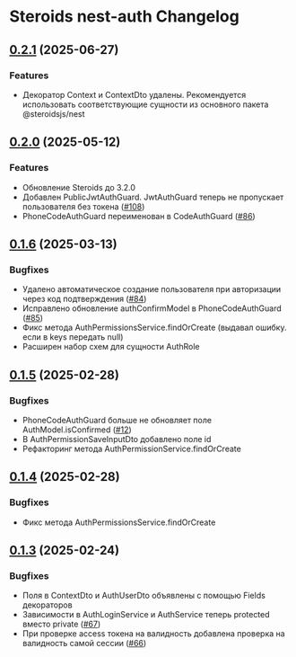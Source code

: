 # Steroids nest-auth Changelog

## [0.2.1](https://github.com/steroids/nest-auth/compare/0.2.0...0.2.1) (2025-06-27)

### Features

- Декоратор Context и ContextDto удалены. Рекомендуется использовать соответствующие сущности из основного пакета @steroidsjs/nest

## [0.2.0](https://github.com/steroids/nest-auth/compare/0.1.6...0.2.0) (2025-05-12)

### Features

- Обновление Steroids до 3.2.0
- Добавлен PublicJwtAuthGuard. JwtAuthGuard теперь не пропускает пользователя без токена ([#108](https://gitlab.kozhindev.com/steroids/steroids-nest/-/issues/108))
- PhoneCodeAuthGuard переименован в CodeAuthGuard ([#86](https://gitlab.kozhindev.com/steroids/steroids-nest/-/issues/86))

## [0.1.6](https://github.com/steroids/nest-auth/compare/0.1.5...0.1.6) (2025-03-13)

### Bugfixes

- Удалено автоматическое создание пользователя при авторизации через код подтверждения ([#84](https://gitlab.kozhindev.com/steroids/steroids-nest/-/issues/84))
- Исправлено обновление authConfirmModel в PhoneCodeAuthGuard ([#85](https://gitlab.kozhindev.com/steroids/steroids-nest/-/issues/85))
- Фикс метода AuthPermissionsService.findOrCreate (выдавал ошибку. если в keys передать null)
- Расширен набор схем для сущности AuthRole

## [0.1.5](https://github.com/steroids/nest-auth/compare/0.1.4...0.1.5) (2025-02-28)

### Bugfixes

- PhoneCodeAuthGuard больше не обновляет поле AuthModel.isConfirmed ([#12](https://gitlab.kozhindev.com/steroids/steroids-nest/-/issues/12))
- В AuthPermissionSaveInputDto добавлено поле id
- Рефакторинг метода AuthPermissionService.findOrCreate

## [0.1.4](https://github.com/steroids/nest-auth/compare/0.1.3...0.1.4) (2025-02-28)

### Bugfixes

- Фикс метода AuthPermissionsService.findOrCreate

## [0.1.3](https://github.com/steroids/nest-auth/compare/0.1.2...0.1.3) (2025-02-24)

### Bugfixes

- Поля в ContextDto и AuthUserDto объявлены с помощью Fields декораторов
- Зависимости в AuthLoginService и AuthService теперь protected вместо private ([#67](https://gitlab.kozhindev.com/steroids/steroids-nest/-/issues/67))
- При проверке access токена на валидность добавлена проверка на валидность самой сессии ([#66](https://gitlab.kozhindev.com/steroids/steroids-nest/-/issues/66))
